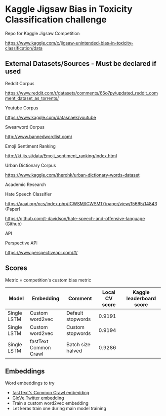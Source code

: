 # Kaggle Jigsaw Bias in Toxicity Classification challenge

Repo for Kaggle Jigsaw Competition

https://www.kaggle.com/c/jigsaw-unintended-bias-in-toxicity-classification/data

## External Datasets/Sources - Must be declared if used

Reddit Corpus

https://www.reddit.com/r/datasets/comments/65o7py/updated_reddit_comment_dataset_as_torrents/

Youtube Corpus

https://www.kaggle.com/datasnaek/youtube

Swearword Corpus

http://www.bannedwordlist.com/

Emoji Sentiment Ranking

http://kt.ijs.si/data/Emoji_sentiment_ranking/index.html

Urban Dictionary Corpus

https://www.kaggle.com/therohk/urban-dictionary-words-dataset

Academic Research

Hate Speech Classifier

https://aaai.org/ocs/index.php/ICWSM/ICWSM17/paper/view/15665/14843  (Paper)

https://github.com/t-davidson/hate-speech-and-offensive-language (Github)

API

Perspective API

https://www.perspectiveapi.com/#/


## Scores

Metric = competition's custom bias metric

| Model | Embedding | Comment | Local CV score | Kaggle leaderboard score |
| --- | --- | --- | --- | --- |
| Single LSTM | Custom word2vec | Default stopwords | 0.9191 |  |
| Single LSTM | Custom word2vec | Custom stopwords | 0.9194 |  |
| Single LSTM | fastText Common Crawl | Batch size halved | 0.9286 |  |

## Embeddings

Word embeddings to try

- [fastText's Common Crawl embedding](https://fasttext.cc/docs/en/english-vectors.htm)
- [GloVe Twitter embedding](https://nlp.stanford.edu/projects/glove/)
- Train a custom word2vec embedding
- Let keras train one during main model training

